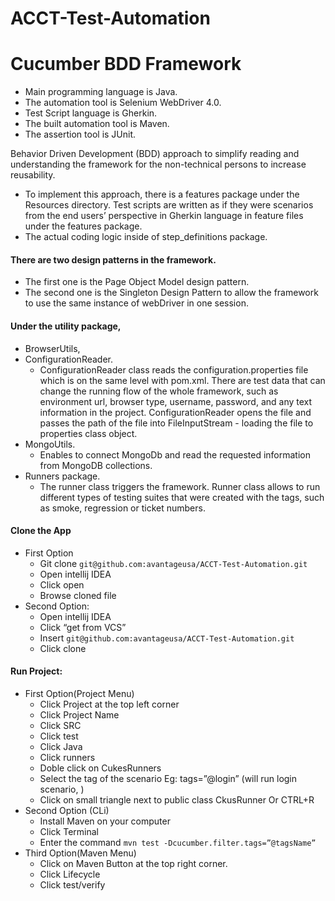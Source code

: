 # ACCT-Test-Automation

# Cucumber BDD Framework

- Main programming language is Java.
- The automation tool is Selenium WebDriver 4.0.
- Test Script language is Gherkin.
- The built automation tool is Maven. 
- The assertion tool is JUnit.



Behavior Driven Development (BDD) approach to simplify reading and understanding the framework for the non-technical persons to increase reusability.
 - To implement this approach, there is a features package under the Resources directory. Test scripts are written as if they were scenarios from the end users’ perspective in Gherkin language in feature files under the features package.
- The actual coding logic inside of step_definitions package. 

#### There are two design patterns in the framework.
- The first one is the Page Object Model design pattern.
- The second one is the Singleton Design Pattern to allow the framework to use the same instance of webDriver in one session. 
#### Under the utility package, 
- BrowserUtils, 
- ConfigurationReader. 
    - ConfigurationReader class reads the configuration.properties file which is on the same level with pom.xml. There are test data that can change the running flow of the whole framework, such as environment url, browser type, username, password, and any text information in the project. ConfigurationReader opens the file and passes the path of the file into FileInputStream - loading the file to properties class object. 
- MongoUtils.
    - Enables to connect MongoDb and read the requested information from MongoDB collections.
- Runners package. 
    - The runner class triggers the framework. Runner class allows to run different types of testing suites that were created with the tags, such as smoke, regression or ticket numbers. 

#### Clone the App

- First Option
    - Git clone `git@github.com:avantageusa/ACCT-Test-Automation.git`
    - Open intellij IDEA
    - Click open
    - Browse cloned file
- Second Option:
  - Open intellij IDEA
  - Click “get from VCS”
  - Insert `git@github.com:avantageusa/ACCT-Test-Automation.git`
  - Click clone

#### Run Project:

- First Option(Project Menu)
  - Click Project at the top left corner
  - Click Project Name
  - Click SRC
  - Click test
  - Click Java
  - Click runners
  - Doble click on CukesRunners
  - Select the tag of the scenario 
    Eg: tags=”@login” (will run login scenario, )
  - Click on small triangle next to public class CkusRunner Or CTRL+R
- Second Option (CLi)
  - Install Maven on your computer
  - Click Terminal 
  - Enter the command `mvn test -Dcucumber.filter.tags=”@tagsName”`
- Third Option(Maven Menu)
  - Click on Maven Button at the  top right corner.
  - Click Lifecycle
  - Click test/verify
